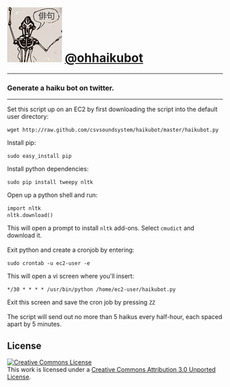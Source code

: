 ![haikubot](haikubot.png) [@ohhaikubot](http://www.twitter.com/ohhaikubot)
========================
-------------------------------------
### Generate a haiku bot on twitter.
-------------------------------------
Set this script up on an EC2 by first downloading the script into the default user directory:
```
wget http://raw.github.com/csvsoundsystem/haikubot/master/haikubot.py
```
Install pip:
```
sudo easy_install pip
```
Install python dependencies:
```
sudo pip install tweepy nltk 
```
Open up a python shell and run:
```
import nltk
nltk.download()
```
This will open a prompt to install `nltk` add-ons.  Select `cmudict` and download it.
<br/>
<br/>
Exit python and create a cronjob by entering:
```
sudo crontab -u ec2-user -e
```
This will open a vi screen where you'll insert:
```
*/30 * * * * /usr/bin/python /home/ec2-user/haikubot.py
```
Exit this screen and save the cron job by pressing `ZZ`
<br/>
<br/>
The script will send out no more than 5 haikus every half-hour, each spaced apart by 5 minutes.

## License
<a rel="license" href="http://creativecommons.org/licenses/by/3.0/deed.en_US"><img alt="Creative Commons License" style="border-width:0" src="http://i.creativecommons.org/l/by/3.0/88x31.png" /></a><br />This work is licensed under a <a rel="license" href="http://creativecommons.org/licenses/by/3.0/deed.en_US">Creative Commons Attribution 3.0 Unported License</a>.
